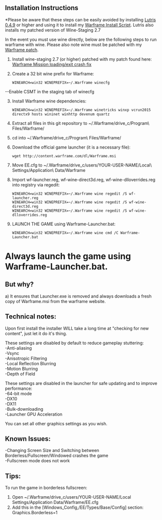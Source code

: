 ## Installation Instructions

*Please be aware that these steps can be easily avoided by installing [Lutris 0.4.9](https://lutris.net/downloads/) or higher and using it to install my [Warframe Install Script](https://lutris.net/games/warframe/). Lutris also installs my patched version of Wine-Staging 2.7  

In the event you must use wine directly, below are the following steps to run warframe with wine. Please also note wine must be patched with my [Warframe patch](https://raw.githubusercontent.com/GloriousEggroll/wine-warframe-patches/master/0001-revert-changes-that-cause-warframe-mission-loading-e.patch).  

1. Install wine-staging 2.7 (or higher) patched with my patch found here:  
[Warframe Mission loading/exit crash fix](https://raw.githubusercontent.com/GloriousEggroll/wine-warframe-patches/master/0001-revert-changes-that-cause-warframe-mission-loading-e.patch)  

2. Create a 32 bit wine prefix for Warframe:  

    ```
    WINEARCH=win32 WINEPREFIX=~/.Warframe winecfg  
    ```

--Enable CSMT in the staging tab of winecfg  

3. Install Warframe wine dependencies:  

    ```
    WINEARCH=win32 WINEPREFIX=~/.Warframe winetricks winxp vcrun2015 directx9 hosts wininet winhttp devenum quartz  
    ```

4. Extract all files in this git repository to ~/.Warframe/drive_c/Program\ Files/Warframe/  

5. cd into ~/.Warframe/drive_c/Program\ Files/Warframe/

6. Download the official game launcher (it is a necessary file): 

    ```
    wget http://content.warframe.com/dl/Warframe.msi
    ```

7. Move EE.cfg to ~/.Warframe/drive_c/users/YOUR-USER-NAME/Local\ Settings/Application\ Data/Warframe  

8. Import wf-launcher.reg, wf-wine-direct3d.reg, wf-wine-dlloverrides.reg into registry via regedit:  

    ```
    WINEARCH=win32 WINEPREFIX=~/.Warframe wine regedit /S wf-launcher.reg  
    WINEARCH=win32 WINEPREFIX=~/.Warframe wine regedit /S wf-wine-direct3d.reg  
    WINEARCH=win32 WINEPREFIX=~/.Warframe wine regedit /S wf-wine-dlloverrides.reg  
    ```


9. LAUNCH THE GAME using Warframe-Launcher.bat:  

    ```
    WINEARCH=win32 WINEPREFIX=~/.Warframe wine cmd /C Warframe-Launcher.bat  
    ```

# Always launch the game using Warframe-Launcher.bat. 

## But why?

a) It ensures that Launcher.exe is removed and always downloads a fresh copy of Warframe.msi from the warframe website.

## Technical notes:  
Upon first install the installer WILL take a long time at "checking for new content", just let it do it's thing.

These settings are disabled by default to reduce gameplay stuttering:  
-Anti-aliasing  
-Vsync  
-Anisotropic Filtering  
-Local Reflection Blurring  
-Motion Blurring  
-Depth of Field  

These settings are disabled in the launcher for safe updating and to improve performance:  
-64-bit mode  
-DX10  
-DX11  
-Bulk-downloading  
-Launcher GPU Acceleration  

You can set all other graphics settings as you wish.  

## Known Issues:  
-Changing Screen Size and Switching between Borderless/Fullscreen/Windowed crashes the game  
-Fullscreen mode does not work  

## Tips:  
To run the game in borderless fullscreen:  
1. Open ~/.Warframe/drive_c/users/YOUR-USER-NAME/Local Settings/Application Data/Warframe/EE.cfg  
2. Add this in the [Windows_Config,/EE/Types/Base/Config] section:  
Graphics.Borderless=1  
